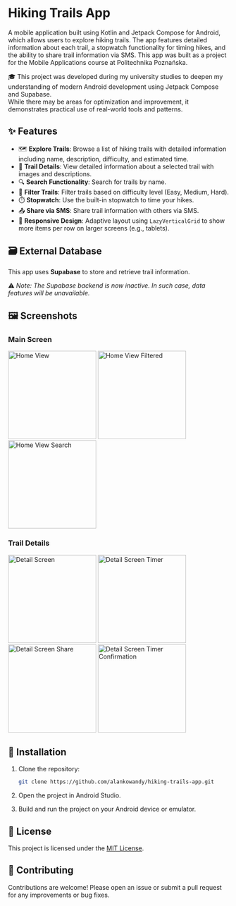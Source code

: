 # Hiking Trails App

A mobile application built using Kotlin and Jetpack Compose for Android, which allows users to explore hiking trails. The app features detailed information about each trail, a stopwatch functionality for timing hikes, and the ability to share trail information via SMS. This app was built as a project for the Mobile Applications course at Politechnika Poznańska.

🎓 This project was developed during my university studies to deepen my understanding of modern Android development using Jetpack Compose and Supabase.  
While there may be areas for optimization and improvement, it demonstrates practical use of real-world tools and patterns.

## ✨ Features

- 🗺️ **Explore Trails**: Browse a list of hiking trails with detailed information including name, description, difficulty, and estimated time.
- 📖 **Trail Details**: View detailed information about a selected trail with images and descriptions.
- 🔍 **Search Functionality**: Search for trails by name.
- 🧭 **Filter Trails**: Filter trails based on difficulty level (Easy, Medium, Hard).
- ⏱️ **Stopwatch**: Use the built-in stopwatch to time your hikes.
- 📤 **Share via SMS**: Share trail information with others via SMS.
- 📱 **Responsive Design**: Adaptive layout using `LazyVerticalGrid` to show more items per row on larger screens (e.g., tablets).

## 🗃️ External Database

This app uses **Supabase** to store and retrieve trail information.

⚠️ *Note: The Supabase backend is now inactive. In such case, data features will be unavailable.*

## 🖼️ Screenshots

### Main Screen

<p>
    <img src="https://github.com/alankowandy/hiking-trails-app/assets/100705149/38960cd6-f545-4a73-b1b0-3d7da774d847" alt="Home View" width="200">
    <img src="https://github.com/alankowandy/hiking-trails-app/assets/100705149/bba7ff59-76d0-4b3a-a2bb-b6607e9b7968" alt="Home View Filtered" width="200">
    <img src="https://github.com/alankowandy/hiking-trails-app/assets/100705149/b659878d-65eb-44a0-93b7-f0ab1f164f86" alt="Home View Search" width="200">
</p>

### Trail Details

<p>
    <img src="https://github.com/alankowandy/hiking-trails-app/assets/100705149/1b45213b-c043-43a9-b81e-e25989c0bdb9" alt="Detail Screen" width="200">
    <img src="https://github.com/alankowandy/hiking-trails-app/assets/100705149/5d141f2e-9ab8-47c9-a74a-6549f905d9a3" alt="Detail Screen Timer" width="200">
    <img src="https://github.com/alankowandy/hiking-trails-app/assets/100705149/1210957c-1674-4a14-b381-0e6d4b5864a8" alt="Detail Screen Share" width="200">
    <img src="https://github.com/alankowandy/hiking-trails-app/assets/100705149/d01c4c41-f163-442b-8425-9373b9a572bc" alt="Detail Screen Timer Confirmation" width="200">
</p>

## 🚀 Installation

1. Clone the repository:

    ```bash
    git clone https://github.com/alankowandy/hiking-trails-app.git
    ```

2. Open the project in Android Studio.

3. Build and run the project on your Android device or emulator.

## 📄 License

This project is licensed under the [MIT License](LICENSE).

## 🤝 Contributing

Contributions are welcome! Please open an issue or submit a pull request for any improvements or bug fixes.
